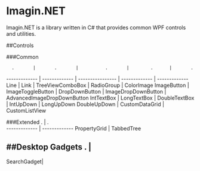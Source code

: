 # Imagin.NET
Imagin.NET is a library written in C# that provides common WPF controls and utilities.

##Controls

###Common

      .       |       .       |          .       |        .      |       .
------------- | ------------- | ---------------- | ------------- | -------------
Line          | Link              | TreeViewComboBox | RadioGroup          | ColorImage
ImageButton   | ImageToggleButton | DropDownButton   | ImageDropDownButton | AdvancedImageDropDownButton
IntTextBox    | LongTextBox       | DoubleTextBox    | IntUpDown           | LongUpDown
DoubleUpDown  | CustomDataGrid    | CustomListView

###Extended
      .       |       .      
------------- | ------------- 
PropertyGrid  | TabbedTree  
	
##Desktop Gadgets
      .     |
-------------
SearchGadget|

